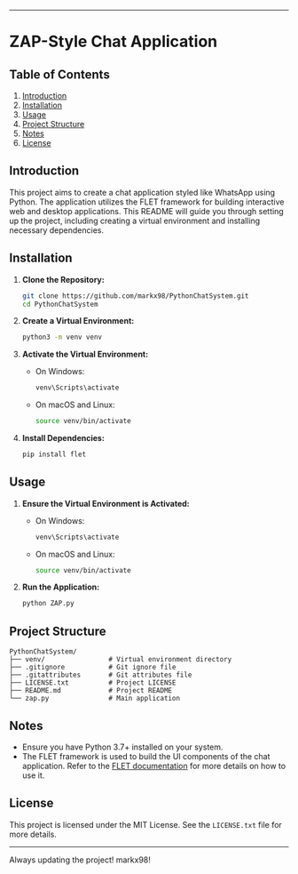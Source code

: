 -----------------------------------------------------------------------------------------------------------------------------------------------------------------------------
# ZAP-Style Chat Application

## Table of Contents

1. [Introduction](#introduction)
2. [Installation](#installation)
3. [Usage](#usage)
4. [Project Structure](#project-structure)
5. [Notes](#notes)
6. [License](#license)

## Introduction

This project aims to create a chat application styled like WhatsApp using Python. The application utilizes the FLET framework for building interactive web and desktop applications. This README will guide you through setting up the project, including creating a virtual environment and installing necessary dependencies.

## Installation

1. **Clone the Repository:**

   ```bash
   git clone https://github.com/markx98/PythonChatSystem.git
   cd PythonChatSystem
   ```

2. **Create a Virtual Environment:**

   ```bash
   python3 -m venv venv
   ```

3. **Activate the Virtual Environment:**

   - On Windows:

     ```bash
     venv\Scripts\activate
     ```

   - On macOS and Linux:

     ```bash
     source venv/bin/activate
     ```

4. **Install Dependencies:**

   ```bash
   pip install flet
   ```

## Usage

1. **Ensure the Virtual Environment is Activated:**

   - On Windows:

     ```bash
     venv\Scripts\activate
     ```

   - On macOS and Linux:

     ```bash
     source venv/bin/activate
     ```

2. **Run the Application:**

   ```bash
   python ZAP.py
   ```

## Project Structure

```
PythonChatSystem/
├── venv/                # Virtual environment directory
├── .gitignore           # Git ignore file
├── .gitattributes       # Git attributes file
├── LICENSE.txt          # Project LICENSE
├── README.md            # Project README
└── zap.py               # Main application
```

## Notes

- Ensure you have Python 3.7+ installed on your system.
- The FLET framework is used to build the UI components of the chat application. Refer to the [FLET documentation](https://flet.dev/docs) for more details on how to use it.

## License

This project is licensed under the MIT License. See the `LICENSE.txt` file for more details.

-----------------------------------------------------------------------------------------------------------------------------------------------------------------------------

Always updating the project! markx98!
